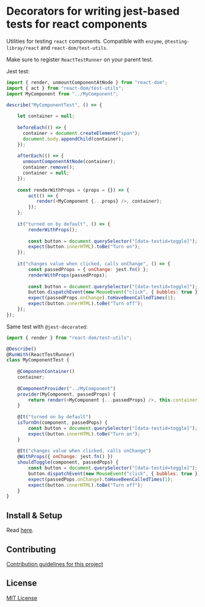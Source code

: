 # Decorators for writing jest-based tests for react components

Utilities for testing `react` components. Compatible with `enzyme`, `@testing-libray/react` and `react-dom/test-utils`.

Make sure to register `ReactTestRunner` on your parent test.

Jest test:

```javascript
import { render, unmountComponentAtNode } from "react-dom";
import { act } from "react-dom/test-utils";
import MyComponent from "../MyComponent";

describe("MyComponentTest", () => {
    
    let container = null;
    
    beforeEach(() => {
      container = document.createElement("span");
      document.body.appendChild(container);
    });
    
    afterEach(() => {
      unmountComponentAtNode(container);
      container.remove();
      container = null;
    });
    
    const renderWithProps = (props = {}) => {
        act(() => {
           render(<MyComponent {...props} />, container); 
        });
    };
    
    it("turned on by default", () => {
        renderWithProps();
        
        const button = document.querySelector("[data-testid=toggle]");
        expect(button.innerHTML).toBe("Turn on");
    });
    
    it("changes value when clicked, calls onChange", () => {
        const passedProps = { onChange: jest.fn() };
        renderWithProps(passedProps);
        
        const button = document.querySelector("[data-testid=toggle]");
        button.dispatchEvent(new MouseEvent("click", { bubbles: true }));
        expect(passedProps.onChange).toHaveBeenCalledTimes(1);
        expect(button.innerHTML).toBe("Turn off");
    });
});
```
 
Same test with `@jest-decorated`:

```javascript
import { render } from "react-dom/test-utils";

@Describe()
@RunWith(ReactTestRunner)
class MyComponentTest {
    
    @ComponentContainer()
    container;
    
    @ComponentProvider("../MyComponent")
    provider(MyComponent, passedProps) {
        return render(<MyComponent {...passedProps} />, this.container);
    }
    
    @It("turned on by default")
    isTurnOn(component, passedPops) {
        const button = document.querySelector("[data-testid=toggle]");
        expect(button.innerHTML).toBe("Turn on");
    }
    
    @It("changes value when clicked, calls onChange")
    @WithProps({ onChange: jest.fn() })
    shouldToggle(component, passedPops) {
        const button = document.querySelector("[data-testid=toggle]");
        button.dispatchEvent(new MouseEvent("click", { bubbles: true }));
        expect(passedPops.onChange).toHaveBeenCalledTimes(1);
        expect(button.innerHTML).toBe("Turn off");
    }
}
 ```

## Install & Setup

Read [here](../install.md).

## Contributing

[Contribution guidelines for this project](../contributing.md)

## License

[MIT License](../license.md)
